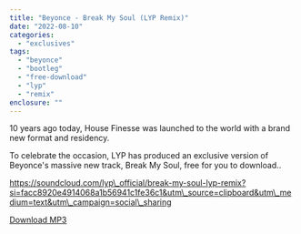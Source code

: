 ```yaml
---
title: "Beyonce - Break My Soul (LYP Remix)"
date: "2022-08-10"
categories: 
  - "exclusives"
tags: 
  - "beyonce"
  - "bootleg"
  - "free-download"
  - "lyp"
  - "remix"
enclosure: ""
---
```


10 years ago today, House Finesse was launched to the world with a brand new format and residency.

To celebrate the occasion, LYP has produced an exclusive version of Beyonce's massive new track, Break My Soul, free for you to download..

https://soundcloud.com/lyp\_official/break-my-soul-lyp-remix?si=facc8920e4914068a1b56941c1fe36c1&utm\_source=clipboard&utm\_medium=text&utm\_campaign=social\_sharing

[Download MP3](https://pinecast.com/listen/261a5035-87a8-452d-97eb-e17a53bc386c.mp3)
